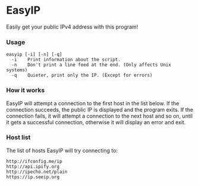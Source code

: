 # EasyIP
Easily get your public IPv4 address with this program!

### Usage
```
easyip [-i] [-n] [-q]
  -i    Print information about the script.
  -n    Don't print a line feed at the end. (Only affects Unix systems)
  -q    Quieter, print only the IP. (Except for errors)
```


### How it works
EasyIP will attempt a connection to the first host in the list below. If the connection succeeds, the public IP is displayed and the program exits.
If the connection fails, it will attempt a connection to the next host and so on, until it gets a successful connection, otherwise it will display an error and exit.


### Host list
The list of hosts EasyIP will try connecting to:
```
http://ifconfig.me/ip
http://api.ipify.org
http://ipecho.net/plain
https://ip.seeip.org
```

